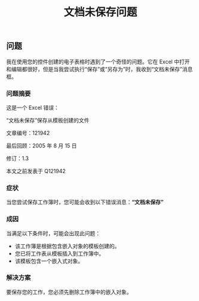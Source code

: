 ﻿---
title: 文档未保存问题
type: docs
weight: 40
url: /zh/net/document-not-saved-issue/
---
## **问题**
我在使用您的控件创建的电子表格时遇到了一个奇怪的问题。它在 Excel 中打开和编辑都很好，但是当我尝试执行“保存”或“另存为”时，我收到“文档未保存”消息框。
### **问题摘要**
这是一个 Excel 错误：

“文档未保存”保存从模板创建的文件

文章编号：121942

最后回顾：2005 年 8 月 15 日

修订：1.3

本文之前发表于 Q121942
### **症状**
当您尝试保存工作簿时，您可能会收到以下错误消息：**“文档未保存”**
### **成因**
当满足以下条件时，可能会出现此问题：

- 该工作簿是根据包含嵌入对象的模板创建的。
- 您已将工作表从模板插入到工作簿中。
- 该模板包含一个嵌入式对象。
### **解决方案**
要保存您的工作，您必须先删除工作簿中的嵌入对象。
